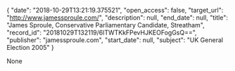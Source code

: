 {
  "date": "2018-10-29T13:21:19.375521", 
  "open_access": false, 
  "target_url": "http://www.jamessproule.com/", 
  "description": null, 
  "end_date": null, 
  "title": "James Sproule, Conservative Parliamentary Candidate, Streatham", 
  "record_id": "20181029T132119/6lTWTKkFPevHJKEOFogGsQ==", 
  "publisher": "jamessproule.com", 
  "start_date": null, 
  "subject": "UK General Election 2005"
}

None